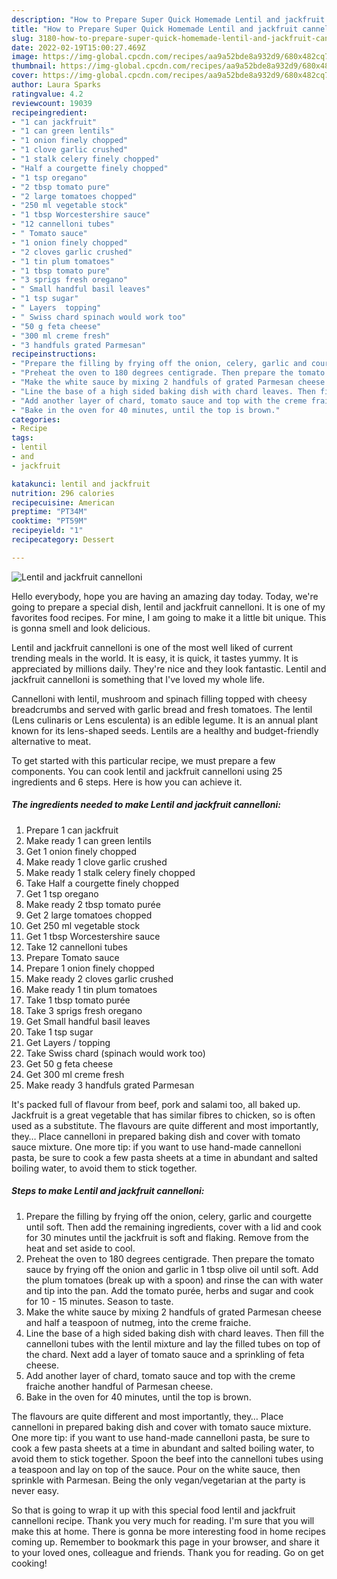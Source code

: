 ```yaml
---
description: "How to Prepare Super Quick Homemade Lentil and jackfruit cannelloni"
title: "How to Prepare Super Quick Homemade Lentil and jackfruit cannelloni"
slug: 3180-how-to-prepare-super-quick-homemade-lentil-and-jackfruit-cannelloni
date: 2022-02-19T15:00:27.469Z
image: https://img-global.cpcdn.com/recipes/aa9a52bde8a932d9/680x482cq70/lentil-and-jackfruit-cannelloni-recipe-main-photo.jpg
thumbnail: https://img-global.cpcdn.com/recipes/aa9a52bde8a932d9/680x482cq70/lentil-and-jackfruit-cannelloni-recipe-main-photo.jpg
cover: https://img-global.cpcdn.com/recipes/aa9a52bde8a932d9/680x482cq70/lentil-and-jackfruit-cannelloni-recipe-main-photo.jpg
author: Laura Sparks
ratingvalue: 4.2
reviewcount: 19039
recipeingredient:
- "1 can jackfruit"
- "1 can green lentils"
- "1 onion finely chopped"
- "1 clove garlic crushed"
- "1 stalk celery finely chopped"
- "Half a courgette finely chopped"
- "1 tsp oregano"
- "2 tbsp tomato pure"
- "2 large tomatoes chopped"
- "250 ml vegetable stock"
- "1 tbsp Worcestershire sauce"
- "12 cannelloni tubes"
- " Tomato sauce"
- "1 onion finely chopped"
- "2 cloves garlic crushed"
- "1 tin plum tomatoes"
- "1 tbsp tomato pure"
- "3 sprigs fresh oregano"
- " Small handful basil leaves"
- "1 tsp sugar"
- " Layers  topping"
- " Swiss chard spinach would work too"
- "50 g feta cheese"
- "300 ml creme fresh"
- "3 handfuls grated Parmesan"
recipeinstructions:
- "Prepare the filling by frying off the onion, celery, garlic and courgette until soft. Then add the remaining ingredients, cover with a lid and cook for 30 minutes until the jackfruit is soft and flaking. Remove from the heat and set aside to cool."
- "Preheat the oven to 180 degrees centigrade. Then prepare the tomato sauce by frying off the onion and garlic in 1 tbsp olive oil until soft. Add the plum tomatoes (break up with a spoon) and rinse the can with water and tip into the pan. Add the tomato purée, herbs and sugar and cook for 10 - 15 minutes. Season to taste."
- "Make the white sauce by mixing 2 handfuls of grated Parmesan cheese and half a teaspoon of nutmeg, into the creme fraiche."
- "Line the base of a high sided baking dish with chard leaves. Then fill the cannelloni tubes with the lentil mixture and lay the filled tubes on top of the chard. Next add a layer of tomato sauce and a sprinkling of feta cheese."
- "Add another layer of chard, tomato sauce and top with the creme fraiche another handful of Parmesan cheese."
- "Bake in the oven for 40 minutes, until the top is brown."
categories:
- Recipe
tags:
- lentil
- and
- jackfruit

katakunci: lentil and jackfruit 
nutrition: 296 calories
recipecuisine: American
preptime: "PT34M"
cooktime: "PT59M"
recipeyield: "1"
recipecategory: Dessert

---
```



![Lentil and jackfruit cannelloni](https://img-global.cpcdn.com/recipes/aa9a52bde8a932d9/680x482cq70/lentil-and-jackfruit-cannelloni-recipe-main-photo.jpg)

Hello everybody, hope you are having an amazing day today. Today, we're going to prepare a special dish, lentil and jackfruit cannelloni. It is one of my favorites food recipes. For mine, I am going to make it a little bit unique. This is gonna smell and look delicious.

Lentil and jackfruit cannelloni is one of the most well liked of current trending meals in the world. It is easy, it is quick, it tastes yummy. It is appreciated by millions daily. They're nice and they look fantastic. Lentil and jackfruit cannelloni is something that I've loved my whole life.

Cannelloni with lentil, mushroom and spinach filling topped with cheesy breadcrumbs and served with garlic bread and fresh tomatoes. The lentil (Lens culinaris or Lens esculenta) is an edible legume. It is an annual plant known for its lens-shaped seeds. Lentils are a healthy and budget-friendly alternative to meat.


To get started with this particular recipe, we must prepare a few components. You can cook lentil and jackfruit cannelloni using 25 ingredients and 6 steps. Here is how you can achieve it.

<!--inarticleads1-->

##### The ingredients needed to make Lentil and jackfruit cannelloni:

1. Prepare 1 can jackfruit
1. Make ready 1 can green lentils
1. Get 1 onion finely chopped
1. Make ready 1 clove garlic crushed
1. Make ready 1 stalk celery finely chopped
1. Take Half a courgette finely chopped
1. Get 1 tsp oregano
1. Make ready 2 tbsp tomato purée
1. Get 2 large tomatoes chopped
1. Get 250 ml vegetable stock
1. Get 1 tbsp Worcestershire sauce
1. Take 12 cannelloni tubes
1. Prepare  Tomato sauce
1. Prepare 1 onion finely chopped
1. Make ready 2 cloves garlic crushed
1. Make ready 1 tin plum tomatoes
1. Take 1 tbsp tomato purée
1. Take 3 sprigs fresh oregano
1. Get  Small handful basil leaves
1. Take 1 tsp sugar
1. Get  Layers / topping
1. Take  Swiss chard (spinach would work too)
1. Get 50 g feta cheese
1. Get 300 ml creme fresh
1. Make ready 3 handfuls grated Parmesan


It&#39;s packed full of flavour from beef, pork and salami too, all baked up. Jackfruit is a great vegetable that has similar fibres to chicken, so is often used as a substitute. The flavours are quite different and most importantly, they… Place cannelloni in prepared baking dish and cover with tomato sauce mixture. One more tip: if you want to use hand-made cannelloni pasta, be sure to cook a few pasta sheets at a time in abundant and salted boiling water, to avoid them to stick together. 

<!--inarticleads2-->

##### Steps to make Lentil and jackfruit cannelloni:

1. Prepare the filling by frying off the onion, celery, garlic and courgette until soft. Then add the remaining ingredients, cover with a lid and cook for 30 minutes until the jackfruit is soft and flaking. Remove from the heat and set aside to cool.
1. Preheat the oven to 180 degrees centigrade. Then prepare the tomato sauce by frying off the onion and garlic in 1 tbsp olive oil until soft. Add the plum tomatoes (break up with a spoon) and rinse the can with water and tip into the pan. Add the tomato purée, herbs and sugar and cook for 10 - 15 minutes. Season to taste.
1. Make the white sauce by mixing 2 handfuls of grated Parmesan cheese and half a teaspoon of nutmeg, into the creme fraiche.
1. Line the base of a high sided baking dish with chard leaves. Then fill the cannelloni tubes with the lentil mixture and lay the filled tubes on top of the chard. Next add a layer of tomato sauce and a sprinkling of feta cheese.
1. Add another layer of chard, tomato sauce and top with the creme fraiche another handful of Parmesan cheese.
1. Bake in the oven for 40 minutes, until the top is brown.


The flavours are quite different and most importantly, they… Place cannelloni in prepared baking dish and cover with tomato sauce mixture. One more tip: if you want to use hand-made cannelloni pasta, be sure to cook a few pasta sheets at a time in abundant and salted boiling water, to avoid them to stick together. Spoon the beef into the cannelloni tubes using a teaspoon and lay on top of the sauce. Pour on the white sauce, then sprinkle with Parmesan. Being the only vegan/vegetarian at the party is never easy. 

So that is going to wrap it up with this special food lentil and jackfruit cannelloni recipe. Thank you very much for reading. I'm sure that you will make this at home. There is gonna be more interesting food in home recipes coming up. Remember to bookmark this page in your browser, and share it to your loved ones, colleague and friends. Thank you for reading. Go on get cooking!
